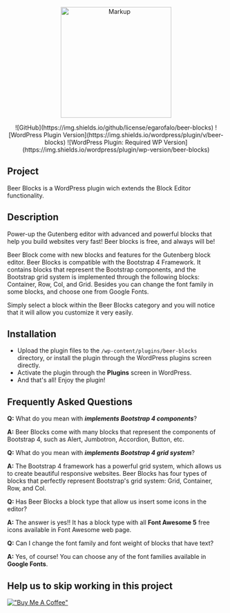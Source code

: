 <p align="center">
    <a href="https://github.com/egarofalo/beer-blocks.git">
        <img alt="Markup" src="assets/images/icon-256x256.png" height="256" width="256">
    </a>
</p>

<p align="center">
![GitHub](https://img.shields.io/github/license/egarofalo/beer-blocks)
![WordPress Plugin Version](https://img.shields.io/wordpress/plugin/v/beer-blocks)
![WordPress Plugin: Required WP Version](https://img.shields.io/wordpress/plugin/wp-version/beer-blocks)
</p>

## Project

Beer Blocks is a WordPress plugin wich extends the Block Editor functionality.

## Description

Power-up the Gutenberg editor with advanced and powerful blocks that help you build websites very fast! Beer blocks is free, and always will be!

Beer Block come with new blocks and features for the Gutenberg block editor. Beer Blocks is compatible with the Bootstrap 4 Framework. It contains blocks that represent the Bootstrap components, and the Bootstrap grid system is implemented through the following blocks: Container, Row, Col, and Grid. Besides you can change the font family in some blocks, and choose one from Google Fonts.

Simply select a block within the Beer Blocks category and you will notice that it will allow you customize it very easily.

## Installation

- Upload the plugin files to the `/wp-content/plugins/beer-blocks` directory, or install the plugin through the WordPress plugins screen directly.
- Activate the plugin through the **Plugins** screen in WordPress.
- And that's all! Enjoy the plugin!

## Frequently Asked Questions

**Q:** What do you mean with **_implements Bootstrap 4 components_**?

**A:** Beer Blocks come with many blocks that represent the components of Bootstrap 4, such as Alert, Jumbotron, Accordion, Button, etc.

**Q:** What do you mean with **_implements Bootstrap 4 grid system_**?

**A:** The Bootstrap 4 framework has a powerful grid system, which allows us to create beautiful responsive websites. Beer Blocks has four types of blocks that perfectly represent Bootstrap\'s grid system: Grid, Container, Row, and Col.

**Q:** Has Beer Blocks a block type that allow us insert some icons in the editor?

**A:** The answer is yes!! It has a block type with all **Font Awesome 5** free icons available in Font Awesome web page.

**Q:** Can I change the font family and font weight of blocks that have text?

**A:** Yes, of course! You can choose any of the font families available in **Google Fonts**.

## Help us to skip working in this project

[!["Buy Me A Coffee"](https://www.buymeacoffee.com/assets/img/custom_images/orange_img.png)](https://www.paypal.com/donate?hosted_button_id=8XSCNEV5WA5TU)
